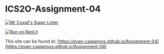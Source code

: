 # ICS2O-Assignment-04
[![Mr Coxall's Super Linter](https://github.com/evan-cagiannos/ICS2O-Assignment-04/workflows/Mr%20Coxall's%20Super%20Linter/badge.svg)](https://github.com/evan-cagiannos/ICS2O-Assignment-04/actions)

[![Run on Repl.it](https://repl.it/badge/github/evan-cagiannos/ICS2O-Assignment-04)](https://repl.it/github/evan-cagiannos/ICS2O-Assignment-04)

This site can be found at: [https://evan-cagiannos.github.io/Assignment-04](https://evan-cagiannos.github.io/Assignment-04)
